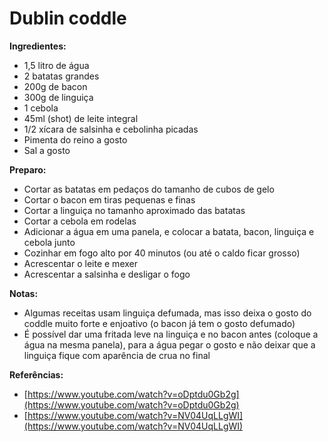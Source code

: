# Dublin coddle

**Ingredientes:**

* 1,5 litro de água
* 2 batatas grandes
* 200g de bacon
* 300g de linguiça
* 1 cebola
* 45ml \(shot\) de leite integral
* 1/2 xícara de salsinha e cebolinha picadas
* Pimenta do reino a gosto
* Sal a gosto

**Preparo:**

* Cortar as batatas em pedaços do tamanho de cubos de gelo
* Cortar o bacon em tiras pequenas e finas
* Cortar a linguiça no tamanho aproximado das batatas
* Cortar a cebola em rodelas
* Adicionar a água em uma panela, e colocar a batata, bacon, linguiça e cebola junto
* Cozinhar em fogo alto por 40 minutos \(ou até o caldo ficar grosso\)
* Acrescentar o leite e mexer
* Acrescentar a salsinha e desligar o fogo

**Notas:**

* Algumas receitas usam linguiça defumada, mas isso deixa o gosto do coddle muito forte e enjoativo \(o bacon já tem o gosto defumado\)
* É possível dar uma fritada leve na linguiça e no bacon antes \(coloque a água na mesma panela\), para a água pegar o gosto e não deixar que a linguiça fique com aparência de crua no final

**Referências:**

* [https://www.youtube.com/watch?v=oDptdu0Gb2g](https://www.youtube.com/watch?v=oDptdu0Gb2g)
* [https://www.youtube.com/watch?v=NV04UqLLgWI](https://www.youtube.com/watch?v=NV04UqLLgWI)

